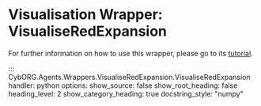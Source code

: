 # Visualisation Wrapper: VisualiseRedExpansion
For further information on how to use this wrapper, please go to its [tutorial](../../tutorials/02_Looking_Around/4_Visualisation.md).

::: CybORG.Agents.Wrappers.VisualiseRedExpansion.VisualiseRedExpansion
    handler: python
    options:
        show_source: false
        show_root_heading: false
        heading_level: 2
        show_category_heading: true
        docstring_style: "numpy"